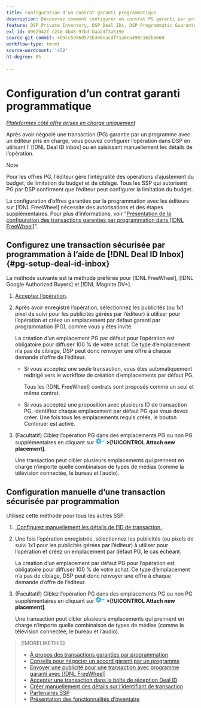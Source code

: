 ```yaml
---
title: Configuration d’un contrat garanti programmatique
description: Découvrez comment configurer un contrat PG garanti par programmation que vous avez négocié avec un éditeur.
feature: DSP Private Inventory, DSP Deal IDs, DSP Programmatic Guaranteed Deals
exl-id: d962942f-c248-4b48-97bd-baa2df3a519e
source-git-commit: 4b9cc5956d573b346eacdf71a8ea490c162b4660
workflow-type: tm+mt
source-wordcount: '452'
ht-degree: 0%

---
```


# Configuration d’un contrat garanti programmatique

*[Plateformes côté offre prises en charge uniquement](programmatic-guaranteed-about.md)*

Après avoir négocié une transaction (PG) garantie par un programme avec un éditeur pris en charge, vous pouvez configurer l’opération dans DSP en utilisant l’ [!DNL Deal ID inbox] ou en saisissant manuellement les détails de l’opération.

>[!NOTE]
>
> Pour les offres PG, l’éditeur gère l’intégralité des opérations d’ajustement du budget, de limitation du budget et de ciblage. Tous les SSP qui autorisent PG par DSP confirment que l’éditeur peut configurer la limitation du budget.
>
> La configuration d’offres garanties par la programmation avec les éditeurs sur [!DNL FreeWheel] nécessite des autorisations et des étapes supplémentaires. Pour plus d’informations, voir &quot;[Présentation de la configuration des transactions garanties par programmation dans [!DNL FreeWheel]](freewheel-overview.md)&quot;.

## Configurez une transaction sécurisée par programmation à l’aide de [!DNL Deal ID Inbox] {#pg-setup-deal-id-inbox}

La méthode suivante est la méthode préférée pour [!DNL FreeWheel], [!DNL Google Authorized Buyers] et [!DNL Magnite DV+].

1. [Acceptez l’opération](deal-id-inbox-accept.md).

1. Après avoir enregistré l’opération, sélectionnez les publicités (ou 1x1 pixel de suivi pour les publicités gérées par l’éditeur) à utiliser pour l’opération et créez un emplacement par défaut garanti par programmation (PG), comme vous y êtes invité.

   La création d’un emplacement PG par défaut pour l’opération est obligatoire pour diffuser 100 % de votre achat. Ce type d’emplacement n’a pas de ciblage, DSP peut donc renvoyer une offre à chaque demande d’offre de l’éditeur.

   * Si vous acceptez une seule transaction, vous êtes automatiquement redirigé vers le workflow de création d’emplacements par défaut PG.

     Tous les [!DNL FreeWheel] contrats sont proposés comme un seul et même contrat.

   * Si vous acceptez une proposition avec plusieurs ID de transaction PG, identifiez chaque emplacement par défaut PG que vous devez créer. Une fois tous les emplacements requis créés, le bouton Continuer est activé.

1. (Facultatif) Ciblez l’opération PG dans des emplacements PG ou non PG supplémentaires en cliquant sur ![Menu Options](/help/dsp/assets/options-menu.png) **>[!UICONTROL Attach new placement]**.

   Une transaction peut cibler plusieurs emplacements qui prennent en charge n’importe quelle combinaison de types de médias (comme la télévision connectée, le bureau et l’audio).

## Configuration manuelle d’une transaction sécurisée par programmation

Utilisez cette méthode pour tous les autres SSP.

1. [&#x200B; Configurez manuellement les détails de l’ID de transaction &#x200B;](deal-id-create.md).

1. Une fois l’opération enregistrée, sélectionnez les publicités (ou pixels de suivi 1x1 pour les publicités gérées par l’éditeur) à utiliser pour l’opération et créez un emplacement par défaut PG, le cas échéant.

   La création d’un emplacement par défaut PG pour l’opération est obligatoire pour diffuser 100 % de votre achat. Ce type d’emplacement n’a pas de ciblage, DSP peut donc renvoyer une offre à chaque demande d’offre de l’éditeur.

1. (Facultatif) Ciblez l’opération PG dans des emplacements PG ou non PG supplémentaires en cliquant sur ![Menu Options](/help/dsp/assets/options-menu.png) **>[!UICONTROL Attach new placement]**.

   Une transaction peut cibler plusieurs emplacements qui prennent en charge n’importe quelle combinaison de types de médias (comme la télévision connectée, le bureau et l’audio).

>[!MORELIKETHIS]
>
>* [À propos des transactions garanties par programmation](programmatic-guaranteed-about.md)
>* [Conseils pour négocier un accord garanti par un programme](/help/dsp/inventory/programmatic-guaranteed-tips.md)
>* [Envoyer une publicité pour une transaction avec programme garanti avec [!DNL FreeWheel]](freewheel-submit.md)
>* [Accepter une transaction dans la boîte de réception Deal ID](deal-id-inbox-accept.md)
>* [Créer manuellement des détails sur l’identifiant de transaction](deal-id-create.md)
>* [Partenaires SSP](ssp-partners.md)
>* [Présentation des fonctionnalités d’inventaire](inventory-overview.md)
